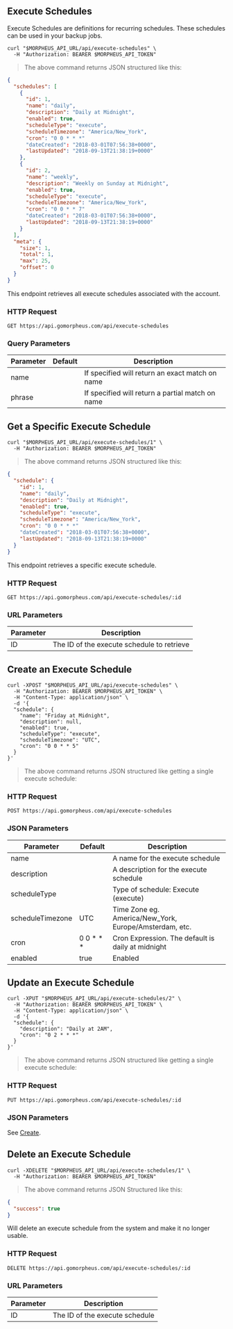 ## Execute Schedules

Execute Schedules are definitions for recurring schedules. These schedules can be used in your backup jobs.

<!--## Get All Execute Schedules-->

```shell
curl "$MORPHEUS_API_URL/api/execute-schedules" \
  -H "Authorization: BEARER $MORPHEUS_API_TOKEN"
```

> The above command returns JSON structured like this:

```json
{
  "schedules": [
    {
      "id": 1,
      "name": "daily",
      "description": "Daily at Midnight",
      "enabled": true,
      "scheduleType": "execute",
      "scheduleTimezone": "America/New_York",
      "cron": "0 0 * * *"
      "dateCreated": "2018-03-01T07:56:38+0000",
      "lastUpdated": "2018-09-13T21:38:19+0000"
    },
    {
      "id": 2,
      "name": "weekly",
      "description": "Weekly on Sunday at Midnight",
      "enabled": true,
      "scheduleType": "execute",
      "scheduleTimezone": "America/New_York",
      "cron": "0 0 * * 7"
      "dateCreated": "2018-03-01T07:56:38+0000",
      "lastUpdated": "2018-09-13T21:38:19+0000"
    }
  ],
  "meta": {
    "size": 1,
    "total": 1,
    "max": 25,
    "offset": 0
  }
}
```

This endpoint retrieves all execute schedules associated with the account.

### HTTP Request

`GET https://api.gomorpheus.com/api/execute-schedules`

### Query Parameters

Parameter | Default | Description
--------- | ------- | -----------
name |  | If specified will return an exact match on name
phrase |  | If specified will return a partial match on name

## Get a Specific Execute Schedule

```shell
curl "$MORPHEUS_API_URL/api/execute-schedules/1" \
  -H "Authorization: BEARER $MORPHEUS_API_TOKEN"
```

> The above command returns JSON structured like this:

```json
{
  "schedule": {
    "id": 1,
    "name": "daily",
    "description": "Daily at Midnight",
    "enabled": true,
    "scheduleType": "execute",
    "scheduleTimezone": "America/New_York",
    "cron": "0 0 * * *"
    "dateCreated": "2018-03-01T07:56:38+0000",
    "lastUpdated": "2018-09-13T21:38:19+0000"
  }
}
```

This endpoint retrieves a specific execute schedule.


### HTTP Request

`GET https://api.gomorpheus.com/api/execute-schedules/:id`

### URL Parameters

Parameter | Description
--------- | -----------
ID | The ID of the execute schedule to retrieve

## Create an Execute Schedule

```shell
curl -XPOST "$MORPHEUS_API_URL/api/execute-schedules" \
  -H "Authorization: BEARER $MORPHEUS_API_TOKEN" \
  -H "Content-Type: application/json" \
  -d '{
  "schedule": {
    "name": "Friday at Midnight",
    "description": null,
    "enabled": true,
    "scheduleType": "execute",
    "scheduleTimezone": "UTC",
    "cron": "0 0 * * 5"
  }
}'
```

> The above command returns JSON structured like getting a single execute schedule: 

### HTTP Request

`POST https://api.gomorpheus.com/api/execute-schedules`

### JSON Parameters

Parameter | Default | Description
--------- | ------- | -----------
name      |  | A name for the execute schedule
description      |  | A description for the execute schedule
scheduleType      |  | Type of schedule: Execute (execute)
scheduleTimezone      | UTC | Time Zone eg. America/New_York, Europe/Amsterdam, etc.
cron | 0 0 * * * | Cron Expression. The default is daily at midnight
enabled      | true | Enabled


## Update an Execute Schedule

```shell
curl -XPUT "$MORPHEUS_API_URL/api/execute-schedules/2" \
  -H "Authorization: BEARER $MORPHEUS_API_TOKEN" \
  -H "Content-Type: application/json" \
  -d '{
  "schedule": {
    "description": "Daily at 2AM",
    "cron": "0 2 * * *"
  }
}'
```

> The above command returns JSON structured like getting a single execute schedule: 

### HTTP Request

`PUT https://api.gomorpheus.com/api/execute-schedules/:id`

### JSON Parameters

See [Create](#create-an-execute-schedule).


## Delete an Execute Schedule

```shell
curl -XDELETE "$MORPHEUS_API_URL/api/execute-schedules/1" \
  -H "Authorization: BEARER $MORPHEUS_API_TOKEN"
```

> The above command returns JSON Structured like this:

```json
{
  "success": true
}
```

Will delete an execute schedule from the system and make it no longer usable.

### HTTP Request

`DELETE https://api.gomorpheus.com/api/execute-schedules/:id`

### URL Parameters

Parameter | Description
--------- | -----------
ID | The ID of the execute schedule

